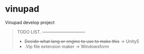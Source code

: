 # vinupad
Vinupad develop project

> TODO LIST.
>——————————
> * ~~Decide what lang or engine to use to make this~~ -> Unity5
> * .Vip file extension maker -> Windowsform